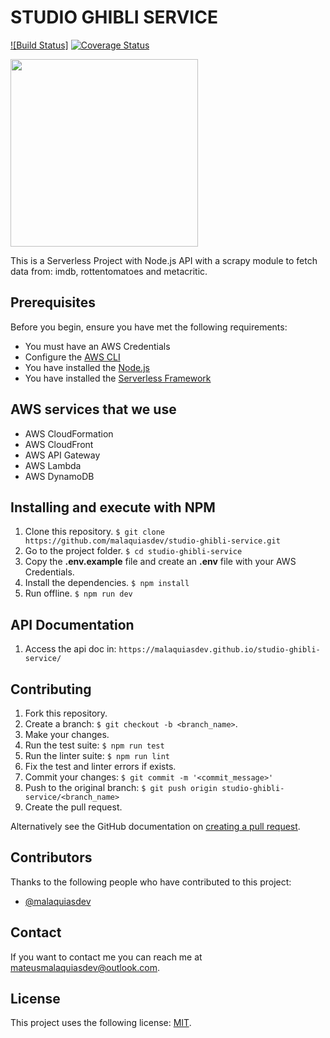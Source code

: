 # STUDIO GHIBLI SERVICE

[![Build Status]]()
[![Coverage Status](https://coveralls.io/repos/github/malaquiasdev/studio-ghibli-service/badge.svg?branch=master)](https://coveralls.io/github/malaquiasdev/studio-ghibli-service?branch=master)

<p align="left">
  <img width="300" height="auto" src=".github/logo.jpg"/>
</p>

This is a Serverless Project with Node.js API with a scrapy module to fetch data from: imdb, rottentomatoes and metacritic.

## Prerequisites

Before you begin, ensure you have met the following requirements:

- You must have an AWS Credentials
- Configure the [AWS CLI](https://aws.amazon.com/pt/cli/)
- You have installed the [Node.js](https://nodejs.org/en/)
- You have installed the [Serverless Framework](https://serverless.com)

## AWS services that we use

- AWS CloudFormation
- AWS CloudFront
- AWS API Gateway
- AWS Lambda
- AWS DynamoDB

## Installing and execute with NPM

1. Clone this repository. `$ git clone https://github.com/malaquiasdev/studio-ghibli-service.git`
2. Go to the project folder. `$ cd studio-ghibli-service`
3. Copy the **.env.example** file and create an **.env** file with your AWS Credentials.
4. Install the dependencies. `$ npm install`
5. Run offline. `$ npm run dev`

## API Documentation

1. Access the api doc in: `https://malaquiasdev.github.io/studio-ghibli-service/`

## Contributing

1. Fork this repository.
2. Create a branch: `$ git checkout -b <branch_name>`.
3. Make your changes.
4. Run the test suite: `$ npm run test`
5. Run the linter suite: `$ npm run lint`
6. Fix the test and linter errors if exists.
7. Commit your changes: `$ git commit -m '<commit_message>'`
8. Push to the original branch: `$ git push origin studio-ghibli-service/<branch_name>`
9. Create the pull request.

Alternatively see the GitHub documentation on [creating a pull request](https://help.github.com/en/github/collaborating-with-issues-and-pull-requests/creating-a-pull-request).

## Contributors

Thanks to the following people who have contributed to this project:

- [@malaquiasdev](https://github.com/malaquiasdev)

## Contact

If you want to contact me you can reach me at <mateusmalaquiasdev@outlook.com>.

## License

This project uses the following license: [MIT](https://github.com/malaquiasdev/studio-ghibli-service/blob/master/LICENSE).
